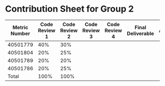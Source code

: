 # Contribution Sheet for Group 2

| Metric Number | Code Review 1 | Code Review 2 | Code Review 3 | Code Review 4 | Final Deliverable | Average |
|---------------|---------------|---------------|---------------|---------------|-------------------|---------|
| 40501779      | 40%           | 30%           |               |               |                   |         |
| 40501804      | 20%           | 25%           |               |               |                   |         |
| 40501789      | 20%           | 20%           |               |               |                   |         |
| 40501786      | 20%           | 25%           |               |               |                   |         |
| Total         | 100%          | 100%          |               |               |                   |         |
